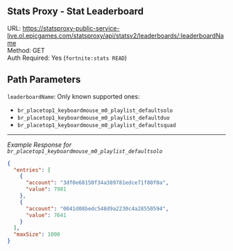 ## Stats Proxy - Stat Leaderboard

URL: https://statsproxy-public-service-live.ol.epicgames.com/statsproxy/api/statsv2/leaderboards/:leaderboardName \
Method: GET \
Auth Required: Yes (`fortnite:stats READ`)

## Path Parameters

`leaderboardName`: Only known supported ones:

- `br_placetop1_keyboardmouse_m0_playlist_defaultsolo`
- `br_placetop1_keyboardmouse_m0_playlist_defaultduo`
- `br_placetop1_keyboardmouse_m0_playlist_defaultsquad`

---

_Example Response for `br_placetop1_keyboardmouse_m0_playlist_defaultsolo`_

```json
{
  "entries": [
    {
      "account": "3df0e68150f34a389781edce71f80f0a",
      "value": 7981
    },
    {
      "account": "0041d08bedc548d9a2230c4a28550594",
      "value": 7641
    }
  ],
  "maxSize": 1000
}
```

